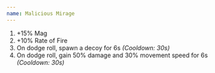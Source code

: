 ```yaml
---
name: Malicious Mirage
---
```


1. +15% Mag
2. +10% Rate of Fire
3. On dodge roll, spawn a decoy for 6s *(Cooldown: 30s)*
4. On dodge roll, gain 50% damage and 30% movement speed for 6s *(Cooldown: 30s)*
